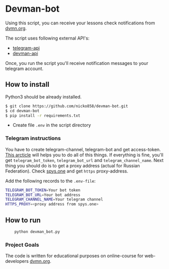 # Devman-bot

Using this script, you can receive your lessons check notifications from [dvmn.org](https://dvmn.org/).
 

The script uses following external API's: 
- [telegram-api](https://api.telegram.org)
- [devman-api](https://dvmn.org/api/long_polling)

Once, you run the script you'll receive notification messages to your telegram account.

## How to install
Python3 should be already installed.
```bash
$ git clone https://github.com/nicko858/devman-bot.git
$ cd devman-bot
$ pip install -r requirements.txt
```
- Create file `.env` in the script directory


### Telegram instructions
You have to create telegram-channel, telegram-bot and get access-token.
[This arcticle](https://smmplanner.com/blog/otlozhennyj-posting-v-telegram/) will helps you to do all of this things.
If everything is fine, you'll get `telegram_bot_token`, `telegram_bot_url` and  `telegram_channel_name`.
Next thing you should do is to get a proxy address (actual for Russian Federation).
Check [spys.one](http://spys.one/proxys/US/) and get `https` proxy-address.
  
Add the following records to the `.env-file`:  

   ```bash
TELEGRAM_BOT_TOKEN=Your bot token
TELEGRAM_BOT_URL=Your bot address
TELEGRAM_CHANNEL_NAME=Your telegram channel
HTTPS_PROXY=<proxy address from spys.one>
  ```


## How to run

```bash
    python devman_bot.py
 ```


### Project Goals

The code is written for educational purposes on online-course for web-developers [dvmn.org](https://dvmn.org/).
